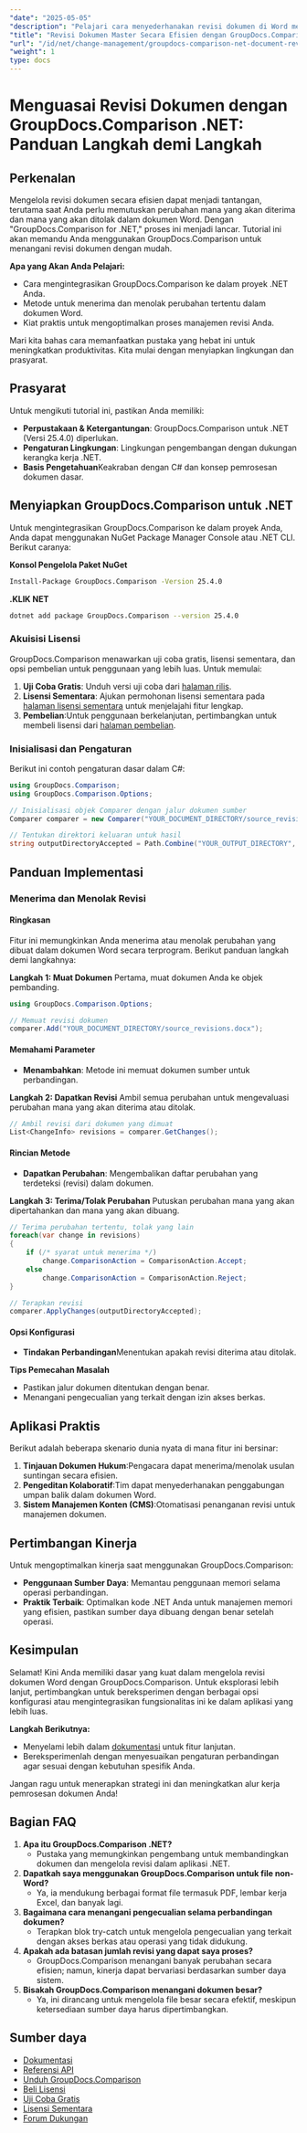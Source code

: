 ```yaml
---
"date": "2025-05-05"
"description": "Pelajari cara menyederhanakan revisi dokumen di Word menggunakan GroupDocs.Comparison untuk .NET. Temukan metode untuk menerima atau menolak perubahan dengan mudah."
"title": "Revisi Dokumen Master Secara Efisien dengan GroupDocs.Comparison .NET&#58; Panduan Lengkap"
"url": "/id/net/change-management/groupdocs-comparison-net-document-revisions-guide/"
"weight": 1
type: docs
---
```

# Menguasai Revisi Dokumen dengan GroupDocs.Comparison .NET: Panduan Langkah demi Langkah

## Perkenalan
Mengelola revisi dokumen secara efisien dapat menjadi tantangan, terutama saat Anda perlu memutuskan perubahan mana yang akan diterima dan mana yang akan ditolak dalam dokumen Word. Dengan "GroupDocs.Comparison for .NET," proses ini menjadi lancar. Tutorial ini akan memandu Anda menggunakan GroupDocs.Comparison untuk menangani revisi dokumen dengan mudah.

**Apa yang Akan Anda Pelajari:**
- Cara mengintegrasikan GroupDocs.Comparison ke dalam proyek .NET Anda.
- Metode untuk menerima dan menolak perubahan tertentu dalam dokumen Word.
- Kiat praktis untuk mengoptimalkan proses manajemen revisi Anda.

Mari kita bahas cara memanfaatkan pustaka yang hebat ini untuk meningkatkan produktivitas. Kita mulai dengan menyiapkan lingkungan dan prasyarat.

## Prasyarat
Untuk mengikuti tutorial ini, pastikan Anda memiliki:
- **Perpustakaan & Ketergantungan**: GroupDocs.Comparison untuk .NET (Versi 25.4.0) diperlukan.
- **Pengaturan Lingkungan**: Lingkungan pengembangan dengan dukungan kerangka kerja .NET.
- **Basis Pengetahuan**Keakraban dengan C# dan konsep pemrosesan dokumen dasar.

## Menyiapkan GroupDocs.Comparison untuk .NET
Untuk mengintegrasikan GroupDocs.Comparison ke dalam proyek Anda, Anda dapat menggunakan NuGet Package Manager Console atau .NET CLI. Berikut caranya:

**Konsol Pengelola Paket NuGet**
```bash
Install-Package GroupDocs.Comparison -Version 25.4.0
```

**.KLIK NET**
```bash
dotnet add package GroupDocs.Comparison --version 25.4.0
```

### Akuisisi Lisensi
GroupDocs.Comparison menawarkan uji coba gratis, lisensi sementara, dan opsi pembelian untuk penggunaan yang lebih luas. Untuk memulai:
1. **Uji Coba Gratis**: Unduh versi uji coba dari [halaman rilis](https://releases.groupdocs.com/comparison/net/).
2. **Lisensi Sementara**: Ajukan permohonan lisensi sementara pada [halaman lisensi sementara](https://purchase.groupdocs.com/temporary-license/) untuk menjelajahi fitur lengkap.
3. **Pembelian**:Untuk penggunaan berkelanjutan, pertimbangkan untuk membeli lisensi dari [halaman pembelian](https://purchase.groupdocs.com/buy).

### Inisialisasi dan Pengaturan
Berikut ini contoh pengaturan dasar dalam C#:
```csharp
using GroupDocs.Comparison;
using GroupDocs.Comparison.Options;

// Inisialisasi objek Comparer dengan jalur dokumen sumber
Comparer comparer = new Comparer("YOUR_DOCUMENT_DIRECTORY/source_revisions.docx");

// Tentukan direktori keluaran untuk hasil
string outputDirectoryAccepted = Path.Combine("YOUR_OUTPUT_DIRECTORY", "accepted_changes.docx");
```

## Panduan Implementasi
### Menerima dan Menolak Revisi
#### Ringkasan
Fitur ini memungkinkan Anda menerima atau menolak perubahan yang dibuat dalam dokumen Word secara terprogram. Berikut panduan langkah demi langkahnya:

**Langkah 1: Muat Dokumen**
Pertama, muat dokumen Anda ke objek pembanding.
```csharp
using GroupDocs.Comparison.Options;

// Memuat revisi dokumen
comparer.Add("YOUR_DOCUMENT_DIRECTORY/source_revisions.docx");
```

#### Memahami Parameter
- **Menambahkan**: Metode ini memuat dokumen sumber untuk perbandingan.

**Langkah 2: Dapatkan Revisi**
Ambil semua perubahan untuk mengevaluasi perubahan mana yang akan diterima atau ditolak.
```csharp
// Ambil revisi dari dokumen yang dimuat
List<ChangeInfo> revisions = comparer.GetChanges();
```

#### Rincian Metode
- **Dapatkan Perubahan**: Mengembalikan daftar perubahan yang terdeteksi (revisi) dalam dokumen.

**Langkah 3: Terima/Tolak Perubahan**
Putuskan perubahan mana yang akan dipertahankan dan mana yang akan dibuang.
```csharp
// Terima perubahan tertentu, tolak yang lain
foreach(var change in revisions)
{
    if (/* syarat untuk menerima */)
        change.ComparisonAction = ComparisonAction.Accept;
    else
        change.ComparisonAction = ComparisonAction.Reject;
}

// Terapkan revisi
comparer.ApplyChanges(outputDirectoryAccepted);
```

#### Opsi Konfigurasi
- **Tindakan Perbandingan**Menentukan apakah revisi diterima atau ditolak.

**Tips Pemecahan Masalah**
- Pastikan jalur dokumen ditentukan dengan benar.
- Menangani pengecualian yang terkait dengan izin akses berkas.

## Aplikasi Praktis
Berikut adalah beberapa skenario dunia nyata di mana fitur ini bersinar:
1. **Tinjauan Dokumen Hukum**:Pengacara dapat menerima/menolak usulan suntingan secara efisien.
2. **Pengeditan Kolaboratif**:Tim dapat menyederhanakan penggabungan umpan balik dalam dokumen Word.
3. **Sistem Manajemen Konten (CMS)**:Otomatisasi penanganan revisi untuk manajemen dokumen.

## Pertimbangan Kinerja
Untuk mengoptimalkan kinerja saat menggunakan GroupDocs.Comparison:
- **Penggunaan Sumber Daya**: Memantau penggunaan memori selama operasi perbandingan.
- **Praktik Terbaik**: Optimalkan kode .NET Anda untuk manajemen memori yang efisien, pastikan sumber daya dibuang dengan benar setelah operasi.

## Kesimpulan
Selamat! Kini Anda memiliki dasar yang kuat dalam mengelola revisi dokumen Word dengan GroupDocs.Comparison. Untuk eksplorasi lebih lanjut, pertimbangkan untuk bereksperimen dengan berbagai opsi konfigurasi atau mengintegrasikan fungsionalitas ini ke dalam aplikasi yang lebih luas.

**Langkah Berikutnya:**
- Menyelami lebih dalam [dokumentasi](https://docs.groupdocs.com/comparison/net/) untuk fitur lanjutan.
- Bereksperimenlah dengan menyesuaikan pengaturan perbandingan agar sesuai dengan kebutuhan spesifik Anda.

Jangan ragu untuk menerapkan strategi ini dan meningkatkan alur kerja pemrosesan dokumen Anda!

## Bagian FAQ
1. **Apa itu GroupDocs.Comparison .NET?**
   - Pustaka yang memungkinkan pengembang untuk membandingkan dokumen dan mengelola revisi dalam aplikasi .NET.
2. **Dapatkah saya menggunakan GroupDocs.Comparison untuk file non-Word?**
   - Ya, ia mendukung berbagai format file termasuk PDF, lembar kerja Excel, dan banyak lagi.
3. **Bagaimana cara menangani pengecualian selama perbandingan dokumen?**
   - Terapkan blok try-catch untuk mengelola pengecualian yang terkait dengan akses berkas atau operasi yang tidak didukung.
4. **Apakah ada batasan jumlah revisi yang dapat saya proses?**
   - GroupDocs.Comparison menangani banyak perubahan secara efisien; namun, kinerja dapat bervariasi berdasarkan sumber daya sistem.
5. **Bisakah GroupDocs.Comparison menangani dokumen besar?**
   - Ya, ini dirancang untuk mengelola file besar secara efektif, meskipun ketersediaan sumber daya harus dipertimbangkan.

## Sumber daya
- [Dokumentasi](https://docs.groupdocs.com/comparison/net/)
- [Referensi API](https://reference.groupdocs.com/comparison/net/)
- [Unduh GroupDocs.Comparison](https://releases.groupdocs.com/comparison/net/)
- [Beli Lisensi](https://purchase.groupdocs.com/buy)
- [Uji Coba Gratis](https://releases.groupdocs.com/comparison/net/)
- [Lisensi Sementara](https://purchase.groupdocs.com/temporary-license/)
- [Forum Dukungan](https://forum.groupdocs.com/c/comparison/)